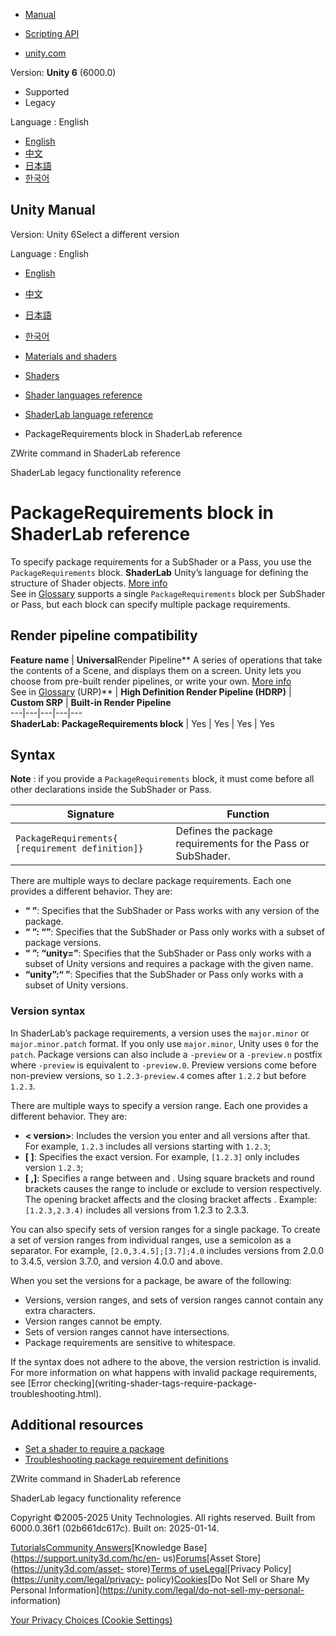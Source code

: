[](https://docs.unity3d.com)

  * [Manual](../Manual/index.html)
  * [Scripting API](../ScriptReference/index.html)

  * [unity.com](https://unity.com/)

Version: **Unity 6** (6000.0)

  * Supported
  * Legacy

Language : English

  * [English](/Manual/SL-PackageRequirements.html)
  * [中文](/cn/current/Manual/SL-PackageRequirements.html)
  * [日本語](/ja/current/Manual/SL-PackageRequirements.html)
  * [한국어](/kr/current/Manual/SL-PackageRequirements.html)

[](https://docs.unity3d.com)

## Unity Manual

Version: Unity 6Select a different version

Language : English

  * [English](/Manual/SL-PackageRequirements.html)
  * [中文](/cn/current/Manual/SL-PackageRequirements.html)
  * [日本語](/ja/current/Manual/SL-PackageRequirements.html)
  * [한국어](/kr/current/Manual/SL-PackageRequirements.html)

  * [Materials and shaders](materials-and-shaders.html)
  * [Shaders](Shaders.html)
  * [Shader languages reference](shaders-reference.html)
  * [ShaderLab language reference](SL-Reference.html)
  * PackageRequirements block in ShaderLab reference

[](SL-ZWrite.html)

ZWrite command in ShaderLab reference

[](shader-shaderlab-legacy.html)

ShaderLab legacy functionality reference

# PackageRequirements block in ShaderLab reference

To specify package requirements for a SubShader or a Pass, you use the
`PackageRequirements` block. **ShaderLab** Unity’s language for defining the
structure of Shader objects. [More info](SL-Shader.html)  
See in [Glossary](Glossary.html#ShaderLab) supports a single
`PackageRequirements` block per SubShader or Pass, but each block can specify
multiple package requirements.

## Render pipeline compatibility

**Feature name** | **Universal**Render Pipeline** A series of operations that take the contents of a Scene, and displays them on a screen. Unity lets you choose from pre-built render pipelines, or write your own. [More info](render-pipelines.html)  
See in [Glossary](Glossary.html#Renderpipeline) (URP)** | **High Definition Render Pipeline (HDRP)** | **Custom SRP** | **Built-in Render Pipeline**  
---|---|---|---|---  
**ShaderLab: PackageRequirements block** | Yes | Yes | Yes | Yes  
  
## Syntax

**Note** : if you provide a `PackageRequirements` block, it must come before
all other declarations inside the SubShader or Pass.

**Signature** | **Function**  
---|---  
`PackageRequirements{ [requirement definition]}` | Defines the package requirements for the Pass or SubShader.  
  
There are multiple ways to declare package requirements. Each one provides a
different behavior. They are:

  * **“ <package name>”**: Specifies that the SubShader or Pass works with any version of the package.
  * **“ <package name>”: “<version restrictions>”**: Specifies that the SubShader or Pass only works with a subset of package versions.
  * **“ <package name>”: “unity=<version restrictions>”**: Specifies that the SubShader or Pass only works with a subset of Unity versions and requires a package with the given name.
  * **“unity”:“ <version restrictions>”**: Specifies that the SubShader or Pass only works with a subset of Unity versions.

### Version syntax

In ShaderLab’s package requirements, a version uses the `major.minor` or
`major.minor.patch` format. If you only use `major.minor`, Unity uses `0` for
the `patch`. Package versions can also include a `-preview` or a `-preview.n`
postfix where `-preview` is equivalent to `-preview.0`. Preview versions come
before non-preview versions, so `1.2.3-preview.4` comes after `1.2.2` but
before `1.2.3`.

There are multiple ways to specify a version range. Each one provides a
different behavior. They are:

  * **< version>**: Includes the version you enter and all versions after that. For example, `1.2.3` includes all versions starting with `1.2.3`;
  * **[ <version>]**: Specifies the exact version. For example, `[1.2.3]` only includes version `1.2.3`;
  * **[ <version1>,<version2>]**: Specifies a range between <version1> and <version2>. Using square brackets and round brackets causes the range to include or exclude to version respectively. The opening bracket affects <version1> and the closing bracket affects <version2>. Example: `[1.2.3,2.3.4)` includes all versions from 1.2.3 to 2.3.3.

You can also specify sets of version ranges for a single package. To create a
set of version ranges from individual ranges, use a semicolon as a separator.
For example, `[2.0,3.4.5];[3.7];4.0` includes versions from 2.0.0 to 3.4.5,
version 3.7.0, and version 4.0.0 and above.

When you set the versions for a package, be aware of the following:

  * Versions, version ranges, and sets of version ranges cannot contain any extra characters.
  * Version ranges cannot be empty.
  * Sets of version ranges cannot have intersections.
  * Package requirements are sensitive to whitespace.

If the syntax does not adhere to the above, the version restriction is
invalid. For more information on what happens with invalid package
requirements, see [Error checking](writing-shader-tags-require-package-
troubleshooting.html).

## Additional resources

  * [Set a shader to require a package](writing-shader-tags-require-package.html)
  * [Troubleshooting package requirement definitions](writing-shader-tags-require-package-troubleshooting.html)

[](SL-ZWrite.html)

ZWrite command in ShaderLab reference

[](shader-shaderlab-legacy.html)

ShaderLab legacy functionality reference

Copyright ©2005-2025 Unity Technologies. All rights reserved. Built from
6000.0.36f1 (02b661dc617c). Built on: 2025-01-14.

[Tutorials](https://learn.unity.com/)[Community
Answers](https://answers.unity3d.com)[Knowledge
Base](https://support.unity3d.com/hc/en-
us)[Forums](https://forum.unity3d.com)[Asset Store](https://unity3d.com/asset-
store)[Terms of
use](https://docs.unity3d.com/Manual/TermsOfUse.html)[Legal](https://unity.com/legal)[Privacy
Policy](https://unity.com/legal/privacy-
policy)[Cookies](https://unity.com/legal/cookie-policy)[Do Not Sell or Share
My Personal Information](https://unity.com/legal/do-not-sell-my-personal-
information)

[Your Privacy Choices (Cookie Settings)](javascript:void\(0\);)

